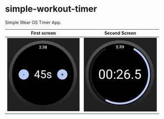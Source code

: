 # simple-workout-timer

Simple Wear OS Timer App.

|        First screen        |     Second Screen     |
| :------------------------: | :-------------------: |
| ![](assets/timepicker.png) | ![](assets/timer.png) |
